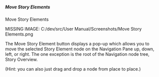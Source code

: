 ##### Move Story Elements #####
Move Story Elements <br/>

MISSING IMAGE: C:/dev/src/User Manual/Screenshots/Move Story Elements.png <br/>

The Move Story Element button displays a pop-up which allows you to move the selected Story Element node on the Navigation Pane up, down, left, or right. The one exception is the root of the Navigation node tree, Story Overview.  <br/>

(Hint: you can also just drag and drop a node from place to place.) <br/>








